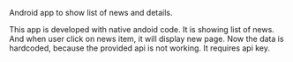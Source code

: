 Android app to show list of news and details.

This app is developed with native andoid code. It is showing list of news. And when user click on news item, it will display new page. 
Now the data is hardcoded, because the provided api is not working. It requires api key.
